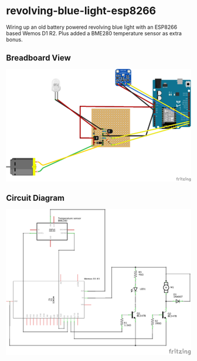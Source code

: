 # revolving-blue-light-esp8266
Wiring up an old battery powered revolving blue light with an ESP8266 based Wemos D1 R2. Plus added a BME280 temperature sensor as extra bonus.

## Breadboard View
![Breadboard view](./resources/breadboard_view.png)


## Circuit Diagram
![Circuit diagram](./resources/circuit_diagram.png)